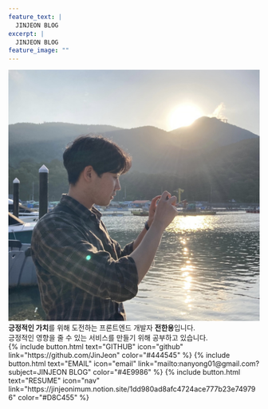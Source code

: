 ```yaml
---
feature_text: |
  JINJEON BLOG
excerpt: |
  JINJEON BLOG
feature_image: ""
---
```


<div class="customed">
  <img src="/image/main/profile.jpg"/>
  <div><b>긍정적인 가치</b>를 위해 도전하는 프론트엔드 개발자 <b>전한용</b>입니다.<br>긍정적인 영향을 줄 수 있는 서비스를 만들기 위해 공부하고 있습니다.</div>
</div>

<div class="customed_info">{% include button.html text="GITHUB" icon="github" link="https://github.com/JinJeon" color="#444545" %} {% include button.html text="EMAIL" icon="email" link="mailto:nanyong01@gmail.com?subject=JINJEON BLOG" color="#4E9986" %} {% include button.html text="RESUME" icon="nav" link="https://jinjeonimum.notion.site/1dd980ad8afc4724ace777b23e749796" color="#D8C455" %}</div>
